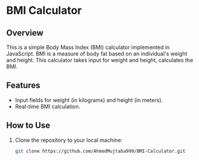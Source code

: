 # BMI Calculator

## Overview

This is a simple Body Mass Index (BMI) calculator implemented in JavaScript. BMI is a measure of body fat based on an individual's weight and height. This calculator takes input for weight and height, calculates the BMI.

## Features

- Input fields for weight (in kilograms) and height (in meters).
- Real-time BMI calculation.

## How to Use

1. Clone the repository to your local machine:

   ```bash
   git clone https://github.com/AhmedMujtaba999/BMI-Calculator.git
